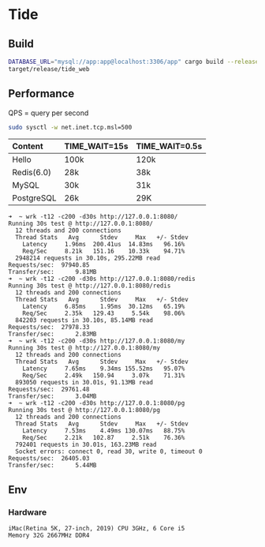 # Tide

## Build

```bash
DATABASE_URL="mysql://app:app@localhost:3306/app" cargo build --release
target/release/tide_web
```

## Performance

QPS = query per second

```bash
sudo sysctl -w net.inet.tcp.msl=500
```

| Content    | TIME_WAIT=15s | TIME_WAIT=0.5s |
|:-----------|:--------------|:---------------|
| Hello      | 100k          | 120k           |
| Redis(6.0) | 28k           | 38k            |
| MySQL      | 30k           | 31k            |
| PostgreSQL | 26k           | 29K            |

```text
➜  ~ wrk -t12 -c200 -d30s http://127.0.0.1:8080/
Running 30s test @ http://127.0.0.1:8080/
  12 threads and 200 connections
  Thread Stats   Avg      Stdev     Max   +/- Stdev
    Latency     1.96ms  200.41us  14.83ms   96.16%
    Req/Sec     8.21k   151.16    10.33k    94.71%
  2948214 requests in 30.10s, 295.22MB read
Requests/sec:  97940.85
Transfer/sec:      9.81MB
➜  ~ wrk -t12 -c200 -d30s http://127.0.0.1:8080/redis
Running 30s test @ http://127.0.0.1:8080/redis
  12 threads and 200 connections
  Thread Stats   Avg      Stdev     Max   +/- Stdev
    Latency     6.85ms    1.95ms  30.12ms   65.19%
    Req/Sec     2.35k   129.43     5.54k    98.06%
  842203 requests in 30.10s, 85.14MB read
Requests/sec:  27978.33
Transfer/sec:      2.83MB
➜  ~ wrk -t12 -c200 -d30s http://127.0.0.1:8080/my
Running 30s test @ http://127.0.0.1:8080/my
  12 threads and 200 connections
  Thread Stats   Avg      Stdev     Max   +/- Stdev
    Latency     7.65ms    9.34ms 155.52ms   95.07%
    Req/Sec     2.49k   150.94     3.07k    71.31%
  893050 requests in 30.01s, 91.13MB read
Requests/sec:  29761.48
Transfer/sec:      3.04MB
➜  ~ wrk -t12 -c200 -d30s http://127.0.0.1:8080/pg
Running 30s test @ http://127.0.0.1:8080/pg
  12 threads and 200 connections
  Thread Stats   Avg      Stdev     Max   +/- Stdev
    Latency     7.53ms    4.49ms 130.07ms   88.75%
    Req/Sec     2.21k   102.87     2.51k    76.36%
  792401 requests in 30.01s, 163.23MB read
  Socket errors: connect 0, read 30, write 0, timeout 0
Requests/sec:  26405.03
Transfer/sec:      5.44MB
```

## Env

### Hardware

```text
iMac(Retina 5K, 27-inch, 2019) CPU 3GHz, 6 Core i5
Memory 32G 2667MHz DDR4
```

